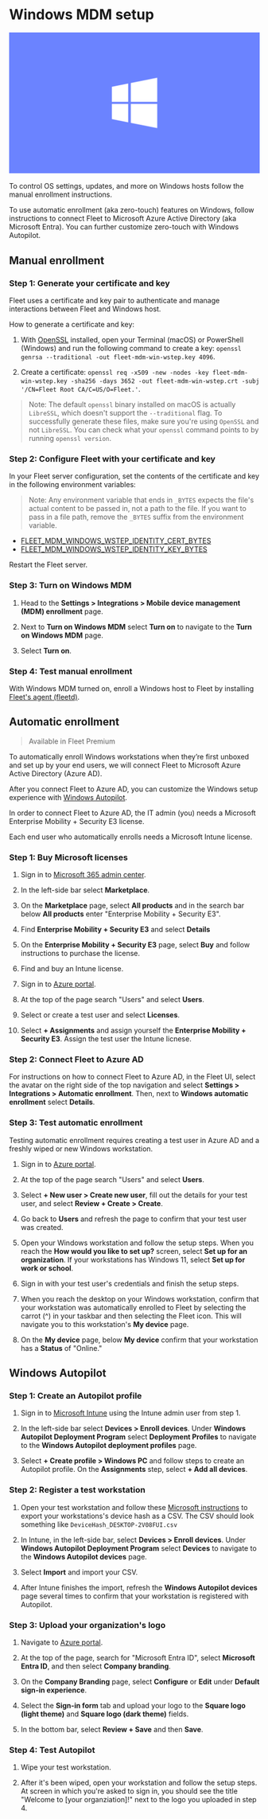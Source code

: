 # Windows MDM setup

![Windows MDM setup](../website/assets/images/articles/windows-mdm-fleet-1600x900@2x.png)

To control OS settings, updates, and more on Windows hosts follow the manual enrollment instructions.

To use automatic enrollment (aka zero-touch) features on Windows, follow instructions to connect Fleet to Microsoft Azure Active Directory (aka Microsoft Entra). You can further customize zero-touch with Windows Autopilot.

## Manual enrollment

### Step 1: Generate your certificate and key

Fleet uses a certificate and key pair to authenticate and manage interactions between Fleet and Windows host.

How to generate a certificate and key:

1. With [OpenSSL](https://www.openssl.org/) installed, open your Terminal (macOS) or PowerShell (Windows) and run the following command to create a key: `openssl genrsa --traditional -out fleet-mdm-win-wstep.key 4096`.

2. Create a certificate: `openssl req -x509 -new -nodes -key fleet-mdm-win-wstep.key -sha256 -days 3652 -out fleet-mdm-win-wstep.crt -subj '/CN=Fleet Root CA/C=US/O=Fleet.'`.

> Note: The default `openssl` binary installed on macOS is actually `LibreSSL`, which doesn't support the
> `--traditional` flag. To successfully generate these files, make sure you're using `OpenSSL` and
> not `LibreSSL`. You can check what your `openssl` command points to by running `openssl version`.


### Step 2: Configure Fleet with your certificate and key

In your Fleet server configuration, set the contents of the certificate and key in the following environment variables:

> Note: Any environment variable that ends in `_BYTES` expects the file's actual content to be passed in, not a path to the file. If you want to pass in a file path, remove the `_BYTES` suffix from the environment variable.

- [FLEET_MDM_WINDOWS_WSTEP_IDENTITY_CERT_BYTES](https://fleetdm.com/docs/deploying/configuration#mdm-windows-wstep-identity-cert-bytes)
- [FLEET_MDM_WINDOWS_WSTEP_IDENTITY_KEY_BYTES](https://fleetdm.com/docs/deploying/configuration#mdm-windows-wstep-identity-key-bytes)

Restart the Fleet server.

### Step 3: Turn on Windows MDM

1. Head to the **Settings > Integrations > Mobile device management (MDM) enrollment** page.

2. Next to **Turn on Windows MDM** select **Turn on** to navigate to the **Turn on Windows MDM** page.

3. Select **Turn on**.

### Step 4: Test manual enrollment

With Windows MDM turned on, enroll a Windows host to Fleet by installing [Fleet's agent (fleetd)](https://fleetdm.com/docs/using-fleet/enroll-hosts).

## Automatic enrollment

> Available in Fleet Premium

To automatically enroll Windows workstations when they’re first unboxed and set up by your end users, we will connect Fleet to Microsoft Azure Active Directory (Azure AD).

After you connect Fleet to Azure AD, you can customize the Windows setup experience with [Windows Autopilot](https://learn.microsoft.com/en-us/autopilot/windows-autopilot).

In order to connect Fleet to Azure AD, the IT admin (you) needs a Microsoft Enterprise Mobility + Security E3 license. 

Each end user who automatically enrolls needs a Microsoft Intune license.

### Step 1: Buy Microsoft licenses

1. Sign in to [Microsoft 365 admin center](https://admin.microsoft.com/).

2. In the left-side bar select **Marketplace**.

3. On the **Marketplace** page, select **All products** and in the search bar below **All products** enter "Enterprise Mobility + Security E3".

4. Find **Enterprise Mobility + Security E3** and select **Details**

5. On the **Enterprise Mobility + Security E3** page, select **Buy** and follow instructions to purchase the license. 

6. Find and buy an Intune license.

7. Sign in to [Azure portal](https://portal.azure.com).

8. At the top of the page search "Users" and select **Users**.

9. Select or create a test user and select **Licenses**.

10. Select **+ Assignments** and assign yourself the **Enterprise Mobility + Security E3**. Assign the test user the Intune licnese.

### Step 2: Connect Fleet to Azure AD

For instructions on how to connect Fleet to Azure AD, in the Fleet UI, select the avatar on the right side of the top navigation and select **Settings > Integrations > Automatic enrollment**. Then, next to **Windows automatic enrollment** select **Details**.

### Step 3: Test automatic enrollment

Testing automatic enrollment requires creating a test user in Azure AD and a freshly wiped or new Windows workstation.

1. Sign in to [Azure portal](https://portal.azure.com).

2. At the top of the page search "Users" and select **Users**.

3. Select **+ New user > Create new user**, fill out the details for your test user, and select **Review + Create > Create**.

4. Go back to **Users** and refresh the page to confirm that your test user was created.

5. Open your Windows workstation and follow the setup steps. When you reach the **How would you like to set up?** screen, select **Set up for an organization**. If your workstations has Windows 11, select **Set up for work or school**.

6. Sign in with your test user's credentials and finish the setup steps.

7. When you reach the desktop on your Windows workstation, confirm that your workstation was automatically enrolled to Fleet by selecting the carrot (^) in your taskbar and then selecting the Fleet icon. This will navigate you to this workstation's **My device** page.

8. On the **My device** page, below **My device** confirm that your workstation has a **Status** of "Online."

## Windows Autopilot

### Step 1: Create an Autopilot profile

1. Sign in to [Microsoft Intune](https://endpoint.microsoft.com/) using the Intune admin user from step 1.

2. In the left-side bar select **Devices > Enroll devices**. Under **Windows Autopilot Deployment Program** select **Deployment Profiles** to navigate to the **Windows Autopilot deployment profiles** page.

3. Select **+ Create profile > Windows PC** and follow steps to create an Autopilot profile. On the **Assignments** step, select **+ Add all devices**.

### Step 2: Register a test workstation

1. Open your test workstation and follow these [Microsoft instructions](https://learn.microsoft.com/en-us/autopilot/add-devices#desktop-hash-export) to export your workstations's device hash as a CSV. The CSV should look something like `DeviceHash_DESKTOP-2V08FUI.csv`

2. In Intune, in the left-side bar, select **Devices > Enroll devices**. Under **Windows Autopilot Deployment Program** select **Devices** to navigate to the **Windows Autopilot devices** page.

3. Select **Import** and import your CSV.

4. After Intune finishes the import, refresh the **Windows Autopilot devices** page several times to confirm that your workstation is registered with Autopilot.

### Step 3: Upload your organization's logo

1. Navigate to [Azure portal](https://portal.azure.com).

2. At the top of the page, search for "Microsoft Entra ID", select **Microsoft Entra ID**, and then select **Company branding**.

3. On the **Company Branding** page, select **Configure** or **Edit** under **Default sign-in experience**.

4. Select the **Sign-in form** tab and upload your logo to the **Square logo (light theme)** and **Square logo (dark theme)** fields.

5. In the bottom bar, select **Review + Save** and then **Save**.

### Step 4: Test Autopilot

1. Wipe your test workstation.

2. After it's been wiped, open your workstation and follow the setup steps. At screen in which you're asked to sign in, you should see the title "Welcome to [your organziation]!" next to the logo you uploaded in step 4.


<meta name="articleTitle" value="Windows MDM setup">
<meta name="authorFullName" value="Noah Talerman">
<meta name="authorGitHubUsername" value="noahtalerman">
<meta name="category" value="guides">
<meta name="publishedOn" value="2023-10-23">
<meta name="articleImageUrl" value="../website/assets/images/articles/windows-mdm-fleet-1600x900@2x.png">
<meta name="description" value="Configuring Windows MDM in Fleet.">
